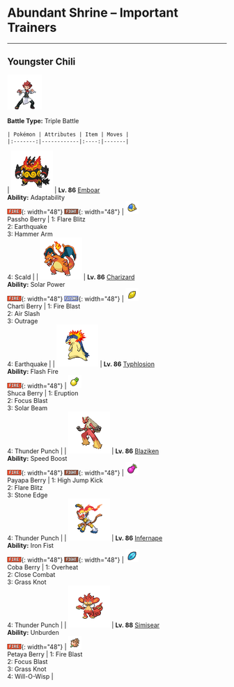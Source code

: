 # Abundant Shrine – Important Trainers

---

## Youngster Chili

![Youngster Chili](../../assets/important_trainers/chili.png "Youngster Chili")

**Battle Type:** Triple Battle

    | Pokémon | Attributes | Item | Moves |
    |:-------:|------------|:----:|-------|
| ![Emboar](../../assets/sprites/emboar/front.png "Emboar: It can throw a fire punch by setting its fists on fire with its fiery chin. It cares deeply about its friends.") | **Lv. 86** [Emboar](../../pokemon/emboar.md/)<br>**Ability:** <span class="tooltip" title="Powers up moves of the same type.">Adaptability</span><br>![fire](../../assets/types/fire.png "Fire"){: width="48"} ![fighting](../../assets/types/fighting.png "Fighting"){: width="48"} | ![Passho Berry](../../assets/items/passho-berry.png "Passho Berry")<br><span class="tooltip" title="Weakens a supereffective Water-type attack against the holding Pokémon.">Passho Berry</span> | 1: <span class='tooltip' title='The user cloaks itself in fire and charges at the target. The user sustains serious damage and may leave the target burned.'>Flare Blitz</span><br>2: <span class='tooltip' title='The user sets off an earthquake that strikes those around it.'>Earthquake</span><br>3: <span class='tooltip' title='The user swings and hits with its strong and heavy fist. It lowers the user’s Speed, however.'>Hammer Arm</span><br>4: <span class='tooltip' title='The user shoots boiling hot water at its target. It may also leave the target with a burn.'>Scald</span> |
| ![Charizard](../../assets/sprites/charizard/front.png "Charizard: It is said that Charizard’s fire burns hotter if it has experienced harsh battles.") | **Lv. 86** [Charizard](../../pokemon/charizard.md/)<br>**Ability:** <span class="tooltip" title="In sunshine, Sp. Atk is boosted but HP decreases.">Solar Power</span><br>![fire](../../assets/types/fire.png "Fire"){: width="48"} ![flying](../../assets/types/flying.png "Flying"){: width="48"} | ![Charti Berry](../../assets/items/charti-berry.png "Charti Berry")<br><span class="tooltip" title="Weakens a supereffective Rock-type attack against the holding Pokémon.">Charti Berry</span> | 1: <span class='tooltip' title='The target is attacked with an intense blast of all-consuming fire. It may also leave the target with a burn.'>Fire Blast</span><br>2: <span class='tooltip' title='The user attacks with a blade of air that slices even the sky. It may also make the target flinch.'>Air Slash</span><br>3: <span class='tooltip' title='The user rampages and attacks for two to three turns. It then becomes confused, however.'>Outrage</span><br>4: <span class='tooltip' title='The user sets off an earthquake that strikes those around it.'>Earthquake</span> |
| ![Typhlosion](../../assets/sprites/typhlosion/front.png "Typhlosion: It attacks using blasts of fire. It creates heat shimmers with intense fire to hide itself.") | **Lv. 86** [Typhlosion](../../pokemon/typhlosion.md/)<br>**Ability:** <span class="tooltip" title="It powers up Fire-type moves if it’s hit by one.">Flash Fire</span><br>![fire](../../assets/types/fire.png "Fire"){: width="48"} | ![Shuca Berry](../../assets/items/shuca-berry.png "Shuca Berry")<br><span class="tooltip" title="Weakens a supereffective Ground-type attack against the holding Pokémon.">Shuca Berry</span> | 1: <span class='tooltip' title='The user attacks the opposing team with explosive fury. The lower the user’s HP, the less powerful this attack becomes.'>Eruption</span><br>2: <span class='tooltip' title='The user heightens its mental focus and unleashes its power. It may also lower the target’s Sp. Def.'>Focus Blast</span><br>3: <span class='tooltip' title='A two-turn attack. The user gathers light, then blasts a bundled beam on the second turn.'>Solar Beam</span><br>4: <span class='tooltip' title='The target is punched with an electrified fist. It may also leave the target with paralysis.'>Thunder Punch</span> |
| ![Blaziken](../../assets/sprites/blaziken/front.png "Blaziken: Flames spout from its wrists, enveloping its knuckles. Its punches scorch its foes.") | **Lv. 86** [Blaziken](../../pokemon/blaziken.md/)<br>**Ability:** <span class="tooltip" title="Its Speed stat is gradually boosted.">Speed Boost</span><br>![fire](../../assets/types/fire.png "Fire"){: width="48"} ![fighting](../../assets/types/fighting.png "Fighting"){: width="48"} | ![Payapa Berry](../../assets/items/payapa-berry.png "Payapa Berry")<br><span class="tooltip" title="Weakens a supereffective Psychic-type attack against the holding Pokémon.">Payapa Berry</span> | 1: <span class='tooltip' title='The target is attacked with a knee kick from a jump. If it misses, the user is hurt instead.'>High Jump Kick</span><br>2: <span class='tooltip' title='The user cloaks itself in fire and charges at the target. The user sustains serious damage and may leave the target burned.'>Flare Blitz</span><br>3: <span class='tooltip' title='The user stabs the foe with sharpened stones from below. It has a high critical-hit ratio.'>Stone Edge</span><br>4: <span class='tooltip' title='The target is punched with an electrified fist. It may also leave the target with paralysis.'>Thunder Punch</span> |
| ![Infernape](../../assets/sprites/infernape/front.png "Infernape: It uses unique fighting moves with fire on its hands and feet. It will take on any opponent.") | **Lv. 86** [Infernape](../../pokemon/infernape.md/)<br>**Ability:** <span class="tooltip" title="Boosts the power of punching moves.">Iron Fist</span><br>![fire](../../assets/types/fire.png "Fire"){: width="48"} ![fighting](../../assets/types/fighting.png "Fighting"){: width="48"} | ![Coba Berry](../../assets/items/coba-berry.png "Coba Berry")<br><span class="tooltip" title="Weakens a supereffective Flying-type attack against the holding Pokémon.">Coba Berry</span> | 1: <span class='tooltip' title='The user attacks the target at full power. The attack’s recoil harshly reduces the user’s Sp. Atk stat.'>Overheat</span><br>2: <span class='tooltip' title='The user fights the target up close without guarding itself. It also cuts the user’s Defense and Sp. Def.'>Close Combat</span><br>3: <span class='tooltip' title='The user snares the target with grass and trips it. The heavier the target, the greater the damage.'>Grass Knot</span><br>4: <span class='tooltip' title='The target is punched with an electrified fist. It may also leave the target with paralysis.'>Thunder Punch</span> |
| ![Simisear](../../assets/sprites/simisear/front.png "Simisear: It loves sweets because they become energy for the fire burning inside its body.") | **Lv. 88** [Simisear](../../pokemon/simisear.md/)<br>**Ability:** <span class="tooltip" title="Raises Speed if a held item is used.">Unburden</span><br>![fire](../../assets/types/fire.png "Fire"){: width="48"} | ![Petaya Berry](../../assets/items/petaya-berry.png "Petaya Berry")<br><span class="tooltip" title="If held by a Pokémon, it raises its Sp. Atk stat in a pinch.">Petaya Berry</span> | 1: <span class='tooltip' title='The target is attacked with an intense blast of all-consuming fire. It may also leave the target with a burn.'>Fire Blast</span><br>2: <span class='tooltip' title='The user heightens its mental focus and unleashes its power. It may also lower the target’s Sp. Def.'>Focus Blast</span><br>3: <span class='tooltip' title='The user snares the target with grass and trips it. The heavier the target, the greater the damage.'>Grass Knot</span><br>4: <span class='tooltip' title='The user shoots a sinister, bluish-white flame at the target to inflict a burn.'>Will-O-Wisp</span> |


